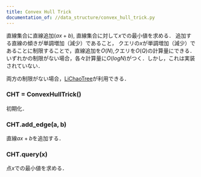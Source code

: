 ```yaml
---
title: Convex Hull Trick
documentation_of: //data_structure/convex_hull_trick.py
---
```


直線集合に直線追加($ax+b$), 直線集合に対して$x$での最小値を求める．
追加する直線の傾きが単調増加（減少）であること， クエリの$x$が単調増加（減少）であることに制限することで，直線追加を$O(N)$,クエリを$O(Q)$の計算量にできる．
いずれかの制限がない場合，各々計算量に$O(logN)$がつく．しかし，これは実装されていない．

両方の制限がない場合，[LiChaoTree](./li_chao_tree.py)が利用できる．

### CHT = ConvexHullTrick()

初期化．

### CHT.add_edge(a, b)

直線$ax+b$を追加する．

### CHT.query(x)

点$x$での最小値を求める．